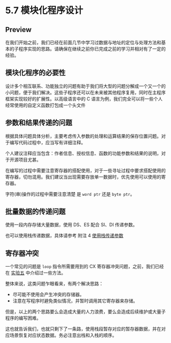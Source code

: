 # 5.7 模块化程序设计

## Preview

在我们开始之前，我们已经在前面几节中学习过数据与地址的定位与处理方法和基本的子程序实现的思路。请确保在继续之前你已完成之前的学习并相对有了一定的经验。

## 模块化程序的必要性

设计多个相互联系、功能独立的问题有助于我们将大型的问题分解成一个又一个的小问题，便于我们解决。这些子程序还可以在未来被其他程序复用，同时在主程序框架实现较好的扩展性。以高级语言中的 C 语言为例，我们完全可以将一些个人经常使用的自定义函数打包成一个头文件

## 参数和结果传递的问题

根据具体问题具体分析，主要考虑传入参数的处理和运算结果的保存位置问题。对于编写代码过程中，应当写有详细注释。

个人建议注释应当包含：作者信息、授权信息、函数的功能参数和结果的说明，对于开源项目尤甚。

在编写的过程中需要注意寄存器的搭配使用，对于一些寻址过程中要求搭配使用的寄存器，切勿混用。我们建议当出现需要存放单一数据时，优先使用可以使用的寄存器。

字符(串)操作的过程中需要注意清楚 是 `word ptr` 还是 `byte ptr`。

## 批量数据的传递问题

使用一段内存存储大量数据，使用 DS、ES 配合 SI、DI 传递参数。

也可以使用栈传递数据，具体请参考 附注 4  [使用栈传递参数](ramndata/ref_tb4.md)

## 寄存器冲突

一个常见的问题是 `loop` 指令所需要用到的 CX 寄存器冲突问题，之前，我们已经在 [实验五](https://asm.kmahyyg.xyz/exps/exp5-doubleloop.html#%E5%AE%9E%E9%AA%8C%E9%A2%98%E7%9B%AE%E5%88%86%E6%9E%90) 中介绍过一些方法。

整体来说，这类问题乍眼看来，有两个解决思路：
 - 尽可能不使用会产生冲突的存储器。
 - 注意在写程序时避免类似情况，并暂时调用其它寄存器来存储。

但是，以上的两个思路要么会造成大量的人力浪费，要么会造成后续维护或大量子程序的编写困难。

这也就告诉我们，也就只剩下了一条路，使用栈段暂存对应的暂存器数据，并在对应场景恢复对应状态数据。务必注意出栈和入栈的顺序。